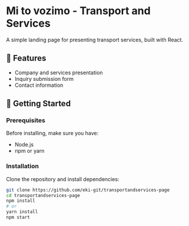 # Mi to vozimo - Transport and Services

A simple landing page for presenting transport services, built with React.  


## 🚚 Features

- Company and services presentation
- Inquiry submission form
- Contact information

## 🚀 Getting Started

### Prerequisites
Before installing, make sure you have:
- Node.js
- npm or yarn

### Installation

Clone the repository and install dependencies:

```bash
git clone https://github.com/eki-git/transportandservices-page
cd transportandservices-page
npm install
# or
yarn install
npm start
